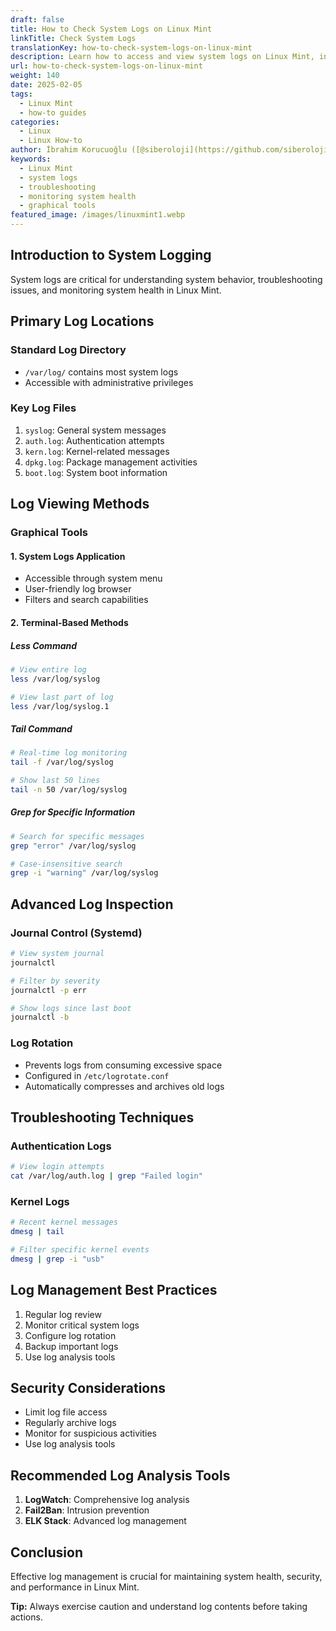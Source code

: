 ```yaml
---
draft: false
title: How to Check System Logs on Linux Mint
linkTitle: Check System Logs
translationKey: how-to-check-system-logs-on-linux-mint
description: Learn how to access and view system logs on Linux Mint, including finding log files and using graphical tools.
url: how-to-check-system-logs-on-linux-mint
weight: 140
date: 2025-02-05
tags:
  - Linux Mint
  - how-to guides
categories:
  - Linux
  - Linux How-to
author: İbrahim Korucuoğlu ([@siberoloji](https://github.com/siberoloji))
keywords:
  - Linux Mint
  - system logs
  - troubleshooting
  - monitoring system health
  - graphical tools
featured_image: /images/linuxmint1.webp
---
```

## Introduction to System Logging

System logs are critical for understanding system behavior, troubleshooting issues, and monitoring system health in Linux Mint.

## Primary Log Locations

### Standard Log Directory

- `/var/log/` contains most system logs
- Accessible with administrative privileges

### Key Log Files

1. `syslog`: General system messages
2. `auth.log`: Authentication attempts
3. `kern.log`: Kernel-related messages
4. `dpkg.log`: Package management activities
5. `boot.log`: System boot information

## Log Viewing Methods

### Graphical Tools

#### 1. System Logs Application

- Accessible through system menu
- User-friendly log browser
- Filters and search capabilities

#### 2. Terminal-Based Methods

##### Less Command

```bash
# View entire log
less /var/log/syslog

# View last part of log
less /var/log/syslog.1
```

##### Tail Command

```bash
# Real-time log monitoring
tail -f /var/log/syslog

# Show last 50 lines
tail -n 50 /var/log/syslog
```

##### Grep for Specific Information

```bash
# Search for specific messages
grep "error" /var/log/syslog

# Case-insensitive search
grep -i "warning" /var/log/syslog
```

## Advanced Log Inspection

### Journal Control (Systemd)

```bash
# View system journal
journalctl

# Filter by severity
journalctl -p err

# Show logs since last boot
journalctl -b
```

### Log Rotation

- Prevents logs from consuming excessive space
- Configured in `/etc/logrotate.conf`
- Automatically compresses and archives old logs

## Troubleshooting Techniques

### Authentication Logs

```bash
# View login attempts
cat /var/log/auth.log | grep "Failed login"
```

### Kernel Logs

```bash
# Recent kernel messages
dmesg | tail

# Filter specific kernel events
dmesg | grep -i "usb"
```

## Log Management Best Practices

1. Regular log review
2. Monitor critical system logs
3. Configure log rotation
4. Backup important logs
5. Use log analysis tools

## Security Considerations

- Limit log file access
- Regularly archive logs
- Monitor for suspicious activities
- Use log analysis tools

## Recommended Log Analysis Tools

1. **LogWatch**: Comprehensive log analysis
2. **Fail2Ban**: Intrusion prevention
3. **ELK Stack**: Advanced log management

## Conclusion

Effective log management is crucial for maintaining system health, security, and performance in Linux Mint.

**Tip:** Always exercise caution and understand log contents before taking actions.
